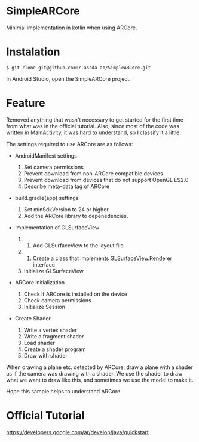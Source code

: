 # SimpleARCore
Minimal implementation in kotlin when using ARCore.

# Instalation

```
$ git clone git@github.com:r-asada-ab/SimpleARCore.git
```

In Android Studio, open the SimpleARCore project.

# Feature

Removed anything that wasn't necessary to get started for the first time from what was in the official tutorial.
Also, since most of the code was written in MainActivity, it was hard to understand, so I classify it a little.

The settings required to use ARCore are as follows:

* AndroidManifest settings
  1. Set camera permissions
  2. Prevent download from non-ARCore compatible devices
  3. Prevent download from devices that do not support OpenGL ES2.0
  4. Describe meta-data tag of ARCore
  
* build.gradle(app) settings
  1. Set minSdkVersion to 24 or higher.
  2. Add the ARCore library to depenedencies.

* Implementation of GLSurfaceView
  1. 1. Add GLSurfaceView to the layout file
  2. 1. Create a class that implements GLSurfaceView.Renderer interface
  3. Initialize GLSurfaceView

* ARCore initialization
  1. Check if ARCore is installed on the device
  2. Check camera permissions
  3. Initialize Session

* Create Shader
  1. Write a vertex shader
  2. Write a fragment shader
  3. Load shader
  4. Create a shader program
  5. Draw with shader

When drawing a plane etc. detected by ARCore, draw a plane with a shader as if the camera was drawing with a shader.
We use the shader to draw what we want to draw like this, and sometimes we use the model to make it.

Hope this sample helps to understand ARCore.

# Official Tutorial

https://developers.google.com/ar/develop/java/quickstart

